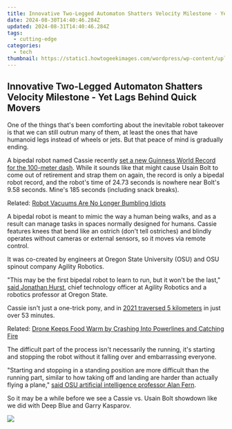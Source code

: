 ```yaml
---
title: Innovative Two-Legged Automaton Shatters Velocity Milestone - Yet Lags Behind Quick Movers
date: 2024-08-30T14:40:46.284Z
updated: 2024-08-31T14:40:46.284Z
tags:
  - cutting-edge
categories:
  - tech
thumbnail: https://static1.howtogeekimages.com/wordpress/wp-content/uploads/2022/10/imageedit_1_8865959666.jpg
---
```


## Innovative Two-Legged Automaton Shatters Velocity Milestone - Yet Lags Behind Quick Movers

One of the things that's been comforting about the inevitable robot takeover is that we can still outrun many of them, at least the ones that have humanoid legs instead of wheels or jets. But that peace of mind is gradually ending.

 A bipedal robot named Cassie recently [set a new Guinness World Record for the 100-meter dash](https://today.oregonstate.edu/news/bipedal-robot-developed-oregon-state-achieves-guinness-world-record-100-meters). While it sounds like that might cause Usain Bolt to come out of retirement and strap them on again, the record is only a bipedal robot record, and the robot's time of 24.73 seconds is nowhere near Bolt's 9.58 seconds. Mine's 185 seconds (including snack breaks).

Related: [Robot Vacuums Are No Longer Bumbling Idiots](https://youtube-lab.techidaily.com/ed-in-2024-bite-sized-urls-essential-tools-for-youtubers-to-streamline-sharing/) 

 A bipedal robot is meant to mimic the way a human being walks, and as a result can manage tasks in spaces normally designed for humans. Cassie features knees that bend like an ostrich (don't tell ostriches) and blindly operates without cameras or external sensors, so it moves via remote control.

 It was co-created by engineers at Oregon State University (OSU) and OSU spinout company Agility Robotics.

 "This may be the first bipedal robot to learn to run, but it won't be the last," [said Jonathan Hurst](https://today.oregonstate.edu/news/bipedal-robot-developed-oregon-state-achieves-guinness-world-record-100-meters), chief technology officer at Agility Robotics and a robotics professor at Oregon State.

 Cassie isn't just a one-trick pony, and in [2021 traversed 5 kilometers](https://www.reviewgeek.com/93410/good-news-you-can-still-outrun-our-bipedal-robot-overlords/) in just over 53 minutes.

Related: [Drone Keeps Food Warm by Crashing Into Powerlines and Catching Fire](https://facebook-video-share.techidaily.com/updated-2024-approved-elevate-your-video-popularity-essential-seo-techniques-for-success/) 

 The difficult part of the process isn't necessarily the running, it's starting and stopping the robot without it falling over and embarrassing everyone.

 "Starting and stopping in a standing position are more difficult than the running part, similar to how taking off and landing are harder than actually flying a plane," [said OSU artificial intelligence professor Alan Fern](https://today.oregonstate.edu/news/bipedal-robot-developed-oregon-state-achieves-guinness-world-record-100-meters).

 So it may be a while before we see a Cassie vs. Usain Bolt showdown like we did with Deep Blue and Garry Kasparov.

<ins class="adsbygoogle"
     style="display:block"
     data-ad-format="autorelaxed"
     data-ad-client="ca-pub-7571918770474297"
     data-ad-slot="1223367746"></ins>



<ins class="adsbygoogle"
     style="display:block"
     data-ad-client="ca-pub-7571918770474297"
     data-ad-slot="8358498916"
     data-ad-format="auto"
     data-full-width-responsive="true"></ins>



<!-- affiliate ads begin -->
<a href="https://shop.manycam.com/order/checkout.php?PRODS=17728032&QTY=1&AFFILIATE=108875&CART=1"><img src="https://secure.avangate.com/images/merchant/8230bea7d54bcdf99cdfe85cb07313d5/mcaffbanner920x120.png" border="0"></a>
<!-- affiliate ads end -->